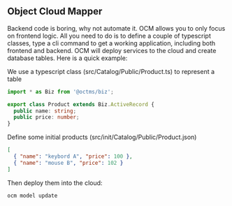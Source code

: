 ## Object Cloud Mapper

Backend code is boring, why not automate it. OCM allows you to only focus on frontend logic. All you need to do is to define a couple of typescript classes, type a cli command to get a working application, including both frontend and backend. OCM will deploy services to the cloud and create database tables. Here is a quick example:

We use a typescript class (src/Catalog/Public/Product.ts) to represent a table

```ts
import * as Biz from '@octms/biz';

export class Product extends Biz.ActiveRecord {
  public name: string;
  public price: number;
}
```

Define some initial products (src/init/Catalog/Public/Product.json)

```json
[
  { "name": "keybord A", "price": 100 },
  { "name": "mouse B", "price": 102 }
]
```

Then deploy them into the cloud:

```sh
ocm model update
```


